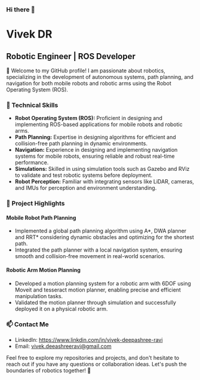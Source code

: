 ### Hi there 👋

# Vivek DR

## Robotic Engineer | ROS Developer

🤖 Welcome to my GitHub profile! I am passionate about robotics, specializing in the development of autonomous systems, path planning, and navigation for both mobile robots and robotic arms using the Robot Operating System (ROS).

### 🔧 Technical Skills

- **Robot Operating System (ROS):** Proficient in designing and implementing ROS-based applications for mobile robots and robotic arms.
- **Path Planning:** Expertise in designing algorithms for efficient and collision-free path planning in dynamic environments.
- **Navigation:** Experience in designing and implementing navigation systems for mobile robots, ensuring reliable and robust real-time performance.
- **Simulations:** Skilled in using simulation tools such as Gazebo and RViz to validate and test robotic systems before deployment.
- **Robot Perception:** Familiar with integrating sensors like LiDAR, cameras, and IMUs for perception and environment understanding.

### 🤖 Project Highlights

#### Mobile Robot Path Planning
- Implemented a global path planning algorithm using A*, DWA planner and RRT* considering dynamic obstacles and optimizing for the shortest path.
- Integrated the path planner with a local navigation system, ensuring smooth and collision-free movement in real-world scenarios.

#### Robotic Arm Motion Planning
- Developed a motion planning system for a robotic arm with 6DOF using Moveit and tesseract motion planner, enabling precise and efficient manipulation tasks.
- Validated the motion planner through simulation and successfully deployed it on a physical robotic arm.


### 📫 Contact Me

- LinkedIn: https://www.linkdin.com/in/vivek-deepashree-ravi
- Email: vivek.deeashreeravi@gmail.com



Feel free to explore my repositories and projects, and don't hesitate to reach out if you have any questions or collaboration ideas. Let's push the boundaries of robotics together! 🚀


<!--
**Vivek-Deepashree-Ravi/Vivek-Deepashree-Ravi** is a ✨ _special_ ✨ repository because its `README.md` (this file) appears on your GitHub profile.

Here are some ideas to get you started:

- 🔭 I’m currently working on ...
- 🌱 I’m currently learning ...
- 👯 I’m looking to collaborate on ...
- 🤔 I’m looking for help with ...
- 💬 Ask me about ...
- 📫 How to reach me: ...
- 😄 Pronouns: ...
- ⚡ Fun fact: ...
-
### 🚀 Open Source Contributions

- [Link to ROS Package 1]: Brief description and impact.
- [Link to ROS Package 2]: Brief description and impact.


### 🙏 Acknowledgments

- Special thanks to [any collaborators, mentors, or contributors], who have been instrumental in the success of my projects.
### 🌐 Website/Blog

- [Optional: Link to your personal website or blog for more detailed information.]

### 📚 Education

- **[Your Degree], [Your University]** (Year Graduated)
- [Any relevant certifications or courses]
-->
